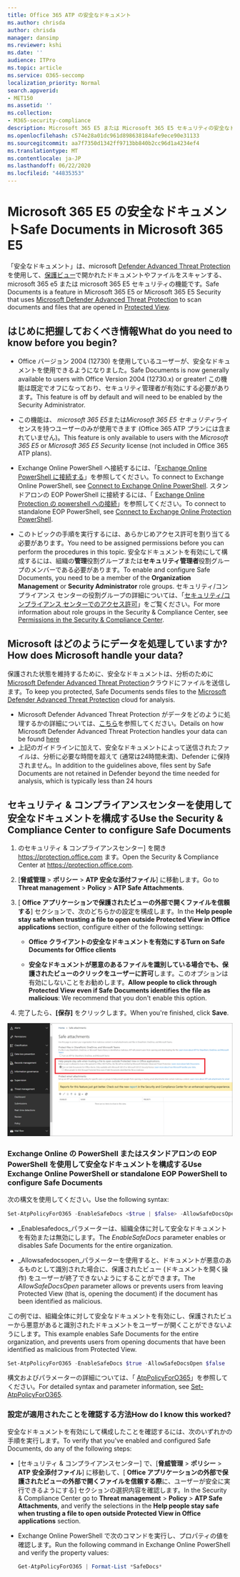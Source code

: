 ```yaml
---
title: Office 365 ATP の安全なドキュメント
ms.author: chrisda
author: chrisda
manager: dansimp
ms.reviewer: kshi
ms.date: ''
audience: ITPro
ms.topic: article
ms.service: O365-seccomp
localization_priority: Normal
search.appverid:
- MET150
ms.assetid: ''
ms.collection:
- M365-security-compliance
description: Microsoft 365 E5 または Microsoft 365 E5 セキュリティの安全なドキュメントについて説明します。
ms.openlocfilehash: c574e28a01dc961d898638184afe9ece90e31133
ms.sourcegitcommit: aa7f7350d1342ff9713bb840b2cc96d1a4234ef4
ms.translationtype: MT
ms.contentlocale: ja-JP
ms.lasthandoff: 06/22/2020
ms.locfileid: "44835353"
---
```

# <a name="safe-documents-in-microsoft-365-e5"></a><span data-ttu-id="e5ee7-103">Microsoft 365 E5 の安全なドキュメント</span><span class="sxs-lookup"><span data-stu-id="e5ee7-103">Safe Documents in Microsoft 365 E5</span></span>

<span data-ttu-id="e5ee7-104">「安全なドキュメント」は、microsoft [Defender Advanced Threat Protection](https://docs.microsoft.com/windows/security/threat-protection/microsoft-defender-atp/microsoft-defender-advanced-threat-protection)を使用して、[保護ビュー](https://support.microsoft.com/office/d6f09ac7-e6b9-4495-8e43-2bbcdbcb6653)で開かれたドキュメントやファイルをスキャンする、microsoft 365 e5 または microsoft 365 E5 セキュリティの機能です。</span><span class="sxs-lookup"><span data-stu-id="e5ee7-104">Safe Documents is a feature in Microsoft 365 E5 or Microsoft 365 E5 Security that uses [Microsoft Defender Advanced Threat Protection](https://docs.microsoft.com/windows/security/threat-protection/microsoft-defender-atp/microsoft-defender-advanced-threat-protection) to scan documents and files that are opened in [Protected View](https://support.microsoft.com/office/d6f09ac7-e6b9-4495-8e43-2bbcdbcb6653).</span></span>

## <a name="what-do-you-need-to-know-before-you-begin"></a><span data-ttu-id="e5ee7-105">はじめに把握しておくべき情報</span><span class="sxs-lookup"><span data-stu-id="e5ee7-105">What do you need to know before you begin?</span></span>

- <span data-ttu-id="e5ee7-106">Office バージョン 2004 (12730) を使用しているユーザーが、安全なドキュメントを使用できるようになりました。</span><span class="sxs-lookup"><span data-stu-id="e5ee7-106">Safe Documents is now generally available to users with Office Version 2004 (12730.x) or greater!</span></span> <span data-ttu-id="e5ee7-107">この機能は既定でオフになっており、セキュリティ管理者が有効にする必要があります。</span><span class="sxs-lookup"><span data-stu-id="e5ee7-107">This feature is off by default and will need to be enabled by the Security Administrator.</span></span>

- <span data-ttu-id="e5ee7-108">この機能は、 *microsoft 365 E5*または*Microsoft 365 E5 セキュリティ*ライセンスを持つユーザーのみが使用できます (Office 365 ATP プランには含まれていません)。</span><span class="sxs-lookup"><span data-stu-id="e5ee7-108">This feature is only available to users with the *Microsoft 365 E5* or *Microsoft 365 E5 Security* license (not included in Office 365 ATP plans).</span></span>

- <span data-ttu-id="e5ee7-109">Exchange Online PowerShell へ接続するには、「[Exchange Online PowerShell に接続する](https://docs.microsoft.com/powershell/exchange/connect-to-exchange-online-powershell)」を参照してください。</span><span class="sxs-lookup"><span data-stu-id="e5ee7-109">To connect to Exchange Online PowerShell, see [Connect to Exchange Online PowerShell](https://docs.microsoft.com/powershell/exchange/connect-to-exchange-online-powershell).</span></span> <span data-ttu-id="e5ee7-110">スタンドアロンの EOP PowerShell に接続するには、「 [Exchange Online Protection の powershell への接続](https://docs.microsoft.com/powershell/exchange/connect-to-exchange-online-protection-powershell)」を参照してください。</span><span class="sxs-lookup"><span data-stu-id="e5ee7-110">To connect to standalone EOP PowerShell, see [Connect to Exchange Online Protection PowerShell](https://docs.microsoft.com/powershell/exchange/connect-to-exchange-online-protection-powershell).</span></span>

- <span data-ttu-id="e5ee7-111">このトピックの手順を実行するには、あらかじめアクセス許可を割り当てる必要があります。</span><span class="sxs-lookup"><span data-stu-id="e5ee7-111">You need to be assigned permissions before you can perform the procedures in this topic.</span></span> <span data-ttu-id="e5ee7-112">安全なドキュメントを有効にして構成するには、組織の**管理**役割グループまたは**セキュリティ管理者**役割グループのメンバーである必要があります。</span><span class="sxs-lookup"><span data-stu-id="e5ee7-112">To enable and configure Safe Documents, you need to be a member of the **Organization Management** or **Security Administrator** role groups.</span></span> <span data-ttu-id="e5ee7-113">セキュリティ/コンプライアンス センターの役割グループの詳細については、「[セキュリティ/コンプライアンス センターでのアクセス許可](permissions-in-the-security-and-compliance-center.md)」をご覧ください。</span><span class="sxs-lookup"><span data-stu-id="e5ee7-113">For more information about role groups in the Security & Compliance Center, see [Permissions in the Security & Compliance Center](permissions-in-the-security-and-compliance-center.md).</span></span>

## <a name="how-does-microsoft-handle-your-data"></a><span data-ttu-id="e5ee7-114">Microsoft はどのようにデータを処理していますか?</span><span class="sxs-lookup"><span data-stu-id="e5ee7-114">How does Microsoft handle your data?</span></span>

<span data-ttu-id="e5ee7-115">保護された状態を維持するために、安全なドキュメントは、分析のために[Microsoft Defender Advanced Threat Protection](https://docs.microsoft.com/windows/security/threat-protection/microsoft-defender-atp/microsoft-defender-advanced-threat-protection)クラウドにファイルを送信します。</span><span class="sxs-lookup"><span data-stu-id="e5ee7-115">To keep you protected, Safe Documents sends files to the [Microsoft Defender Advanced Threat Protection](https://docs.microsoft.com/windows/security/threat-protection/microsoft-defender-atp/microsoft-defender-advanced-threat-protection) cloud for analysis.</span></span>

- <span data-ttu-id="e5ee7-116">Microsoft Defender Advanced Threat Protection がデータをどのように処理するかの詳細については、[こちら](https://docs.microsoft.com/windows/security/threat-protection/microsoft-defender-atp/data-storage-privacy)を参照してください。</span><span class="sxs-lookup"><span data-stu-id="e5ee7-116">Details on how Microsoft Defender Advanced Threat Protection handles your data can be found [here](https://docs.microsoft.com/windows/security/threat-protection/microsoft-defender-atp/data-storage-privacy)</span></span>
- <span data-ttu-id="e5ee7-117">上記のガイドラインに加えて、安全なドキュメントによって送信されたファイルは、分析に必要な時間を超えて (通常は24時間未満)、Defender に保持されません。</span><span class="sxs-lookup"><span data-stu-id="e5ee7-117">In addition to the guidelines above, files sent by Safe Documents are not retained in Defender beyond the time needed for analysis, which is typically less than 24 hours</span></span>

## <a name="use-the-security--compliance-center-to-configure-safe-documents"></a><span data-ttu-id="e5ee7-118">セキュリティ & コンプライアンスセンターを使用して安全なドキュメントを構成する</span><span class="sxs-lookup"><span data-stu-id="e5ee7-118">Use the Security & Compliance Center to configure Safe Documents</span></span>

1. <span data-ttu-id="e5ee7-119">のセキュリティ & コンプライアンスセンター] を開き <https://protection.office.com> ます。</span><span class="sxs-lookup"><span data-stu-id="e5ee7-119">Open the Security & Compliance Center at <https://protection.office.com>.</span></span>

2. <span data-ttu-id="e5ee7-120">[**脅威管理** \> **ポリシー** \> **ATP 安全な添付ファイル**] に移動します。</span><span class="sxs-lookup"><span data-stu-id="e5ee7-120">Go to **Threat management** \> **Policy** \> **ATP Safe Attachments**.</span></span>

3. <span data-ttu-id="e5ee7-121">[ **Office アプリケーションで保護されたビューの外部で開くファイルを信頼する**] セクションで、次のどちらかの設定を構成します。</span><span class="sxs-lookup"><span data-stu-id="e5ee7-121">In the **Help people stay safe when trusting a file to open outside Protected View in Office applications** section, configure either of the following settings:</span></span>

   - <span data-ttu-id="e5ee7-122">**Office クライアントの安全なドキュメントを有効にする**</span><span class="sxs-lookup"><span data-stu-id="e5ee7-122">**Turn on Safe Documents for Office clients**</span></span>

   - <span data-ttu-id="e5ee7-123">**安全なドキュメントが悪意のあるファイルを識別している場合でも、保護されたビューのクリックをユーザーに許可**します。このオプションは有効にしないことをお勧めします。</span><span class="sxs-lookup"><span data-stu-id="e5ee7-123">**Allow people to click through Protected View even if Safe Documents identifies the file as malicious**: We recommend that you don't enable this option.</span></span>

4. <span data-ttu-id="e5ee7-124">完了したら、**[保存]** をクリックします。</span><span class="sxs-lookup"><span data-stu-id="e5ee7-124">When you're finished, click **Save**.</span></span>

![ATP の「安全な添付ファイル」ページ](../../media/safe-docs.png)

### <a name="use-exchange-online-powershell-or-standalone-eop-powershell-to-configure-safe-documents"></a><span data-ttu-id="e5ee7-126">Exchange Online の PowerShell またはスタンドアロンの EOP PowerShell を使用して安全なドキュメントを構成する</span><span class="sxs-lookup"><span data-stu-id="e5ee7-126">Use Exchange Online PowerShell or standalone EOP PowerShell to configure Safe Documents</span></span>

<span data-ttu-id="e5ee7-127">次の構文を使用してください。</span><span class="sxs-lookup"><span data-stu-id="e5ee7-127">Use the following syntax:</span></span>

```powershell
Set-AtpPolicyForO365 -EnableSafeDocs <$true | $false> -AllowSafeDocsOpen <$true | $false>
```

- <span data-ttu-id="e5ee7-128">_Enablesafedocs_パラメーターは、組織全体に対して安全なドキュメントを有効または無効にします。</span><span class="sxs-lookup"><span data-stu-id="e5ee7-128">The _EnableSafeDocs_ parameter enables or disables Safe Documents for the entire organization.</span></span>

- <span data-ttu-id="e5ee7-129">_Allowsafedocsopen_パラメーターを使用すると、ドキュメントが悪意のあるものとして識別された場合に、保護されたビュー (ドキュメントを開く操作) をユーザーが終了できないようにすることができます。</span><span class="sxs-lookup"><span data-stu-id="e5ee7-129">The _AllowSafeDocsOpen_ parameter allows or prevents users from leaving Protected View (that is, opening the document) if the document has been identified as malicious.</span></span>

<span data-ttu-id="e5ee7-130">この例では、組織全体に対して安全なドキュメントを有効にし、保護されたビューから悪意があると識別されたドキュメントをユーザーが開くことができないようにします。</span><span class="sxs-lookup"><span data-stu-id="e5ee7-130">This example enables Safe Documents for the entire organization, and prevents users from opening documents that have been identified as malicious from Protected View.</span></span>

```powershell
Set-AtpPolicyForO365 -EnableSafeDocs $true -AllowSafeDocsOpen $false
```

<span data-ttu-id="e5ee7-131">構文およびパラメーターの詳細については、「 [AtpPolicyForO365](https://docs.microsoft.com/powershell/module/exchange/set-atppolicyforo365)」を参照してください。</span><span class="sxs-lookup"><span data-stu-id="e5ee7-131">For detailed syntax and parameter information, see [Set-AtpPolicyForO365](https://docs.microsoft.com/powershell/module/exchange/set-atppolicyforo365).</span></span>

### <a name="how-do-i-know-this-worked"></a><span data-ttu-id="e5ee7-132">設定が適用されたことを確認する方法</span><span class="sxs-lookup"><span data-stu-id="e5ee7-132">How do I know this worked?</span></span>

<span data-ttu-id="e5ee7-133">安全なドキュメントを有効にして構成したことを確認するには、次のいずれかの手順を実行します。</span><span class="sxs-lookup"><span data-stu-id="e5ee7-133">To verify that you've enabled and configured Safe Documents, do any of the following steps:</span></span>

- <span data-ttu-id="e5ee7-134">[セキュリティ & コンプライアンスセンター] で、[**脅威管理** \> **ポリシー** \> **ATP 安全添付ファイル**] に移動して、[ **Office アプリケーションの外部で保護されたビューの外部で開くファイルを信頼する際**に、ユーザーが安全に実行できるようにする] セクションの選択内容を確認します。</span><span class="sxs-lookup"><span data-stu-id="e5ee7-134">In the Security & Compliance Center go to **Threat management** \> **Policy** \> **ATP Safe Attachments**, and verify the selections in the **Help people stay safe when trusting a file to open outside Protected View in Office applications** section.</span></span>

- <span data-ttu-id="e5ee7-135">Exchange Online PowerShell で次のコマンドを実行し、プロパティの値を確認します。</span><span class="sxs-lookup"><span data-stu-id="e5ee7-135">Run the following command in Exchange Online PowerShell and verify the property values:</span></span>

  ```powershell
  Get-AtpPolicyForO365 | Format-List *SafeDocs*
  ```

